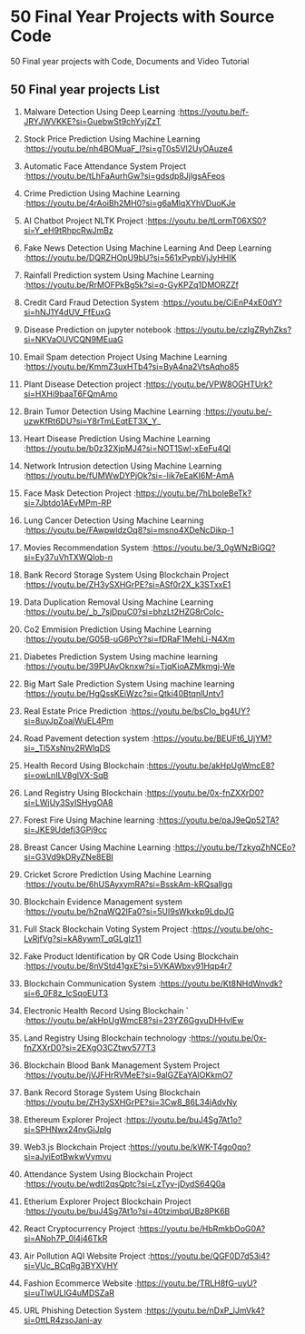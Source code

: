 # 50 Final Year Projects with Source Code
50 Final year projects with Code, Documents and Video Tutorial

## 50 Final year projects List 

1. Malware Detection Using Deep Learning                        :https://youtu.be/f-JRYJWVKKE?si=GuebwSt9chYyjZzT

2. Stock Price Prediction Using Machine Learning                :https://youtu.be/nh4BOMuaF_I?si=gT0s5Vl2UyOAuze4
3. Automatic Face Attendance System Project                     :https://youtu.be/tLhFaAurhGw?si=gdsdp8JjlgsAFeos
4. Crime Prediction Using Machine Learning                      :https://youtu.be/4rAoiBh2MH0?si=g6aMlqXYhVDuoKJe
5. AI Chatbot Project NLTK Project                              :https://youtu.be/tLormT06XS0?si=Y_eH9tRhpcRwJmBz
6. Fake News Detection Using Machine Learning And Deep Learning :https://youtu.be/DQRZHOpU9bU?si=561xPypbVjJyHHIK
7. Rainfall Prediction system Using Machine Learning            :https://youtu.be/RrMOFPkBg5k?si=q-GyKPZq1DMORZZf
8. Credit Card Fraud Detection System                           :https://youtu.be/CiEnP4xE0dY?si=hNJ1Y4dUV_FfEuxG
9. Disease Prediction on jupyter notebook                       :https://youtu.be/czIgZRyhZks?si=NKVaOUVCQN9MEuaG
10. Email Spam detection Project Using Machine Learning         :https://youtu.be/KmmZ3uxHTb4?si=ByA4na2VtsAqho85
11. Plant Disease Detection project                             :https://youtu.be/VPW8OGHTUrk?si=HXHi9baaT6FQmAmo
12. Brain Tumor Detection Using Machine Learning                :https://youtu.be/-uzwKfRt6DU?si=Y8rTmLEqtET3X_Y_
13. Heart Disease Prediction Using Machine Learning             :https://youtu.be/b0z32XjpMJ4?si=NOT1Swl-xEeFu4QI 
14. Network Intrusion detection Using Machine Learning          :https://youtu.be/fUMWwDYPjOk?si=-Iik7eEaKI6M-AmA
15. Face Mask Detection Project                                 :https://youtu.be/7hLboIeBeTk?si=7Jbtdo1AEvMPm-RP
16. Lung Cancer Detection Using Machine Learning                :https://youtu.be/FAwpwldzOq8?si=msno4XDeNcDikp-1
17. Movies Recommendation System                                :https://youtu.be/3_0gWNzBiGQ?si=Ey37uVhTXWQlob-n
18. Bank Record Storage System Using Blockchain Project         :https://youtu.be/ZH3ySXHGrPE?si=ASf0r2X_k3STxxE1 
19. Data Duplication Removal Using Machine Learning             :https://youtu.be/_b_7sjDpuC0?si=bhzLt2HZG8rColc- 
20. Co2 Emmision Prediction Using Machine Learning              :https://youtu.be/G05B-uG6PcY?si=fDRaF1MehLi-N4Xm
21. Diabetes Prediction System Using machine learning           :https://youtu.be/39PUAvOknxw?si=TjqKioAZMkmgj-We
22. Big Mart Sale Prediction System Using machine learning      :https://youtu.be/HgQssKEiWzc?si=Qtki40BtqnlUntv1
23. Real Estate Price Prediction                                :https://youtu.be/bsCIo_bg4UY?si=8uyJpZoajWuEL4Pm
24. Road Pavement detection system                              :https://youtu.be/BEUFt6_UjYM?si=_Tl5XsNny2RWlqDS
25. Health Record Using Blockchain                              :https://youtu.be/akHpUgWmcE8?si=owLnILV8glVX-SqB
26. Land Registry Using Blockchain                              :https://youtu.be/0x-fnZXXrD0?si=LWjUy3SyISHygOA8
27. Forest Fire Using Machine learning                          :https://youtu.be/paJ9eQp52TA?si=JKE9Udefj3GPj9cc
28. Breast Cancer Using Machine Learning                        :https://youtu.be/TzkyqZhNCEo?si=G3Vd9kDRyZNe8EBI
29. Cricket Scrore Prediction Using Machine Learning            :https://youtu.be/6hUSAyxymRA?si=BsskAm-kRQsalIgq
30. Blockchain Evidence Management system                       :https://youtu.be/h2naWQ2lFa0?si=5UI9sWkxkp9LdpJG
31. Full Stack Blockchain Voting System Project	                :https://youtu.be/ohc-LvRjfVg?si=kA8ywmT_qGLgIz11
32. Fake Product Identification by QR Code Using Blockchain	    :https://youtu.be/8nVStd41gxE?si=5VKAWbxy91Hqp4r7
33. Blockchain Communication System	                            :https://youtu.be/Kt8NHdWnvdk?si=6_0F8z_lcSqoEUT3
34. Electronic Health Record Using Blockchain	`                 :https://youtu.be/akHpUgWmcE8?si=23YZ6GgvuDHHvlEw
35. Land Registry Using Blockchain technology	                  :https://youtu.be/0x-fnZXXrD0?si=2EXgO3CZtwv577T3
36. Blockchain Blood Bank Management System Project	            :https://youtu.be/jVJFHrRVMeE?si=9alGZEaYAlOKkmO7
37. Bank Record Storage System Using Blockchain	                :https://youtu.be/ZH3ySXHGrPE?si=3Cw8_86L34jAdvNy
38. Ethereum Explorer Project	                                  :https://youtu.be/buJ4Sg7At1o?si=SPHNwx24nyGiJplg
39. Web3.js Blockchain Project	                                :https://youtu.be/kWK-T4go0qo?si=aJyiEotBwkwVymvu
40. Attendance System Using Blockchain Project	                :https://youtu.be/wdtI2qsQptc?si=LzTyv-jDydS64Q0a
41. Etherium Explorer Project Blockchain Project                :https://youtu.be/buJ4Sg7At1o?si=40tzimbqUBz8PK6B
42. React Cryptocurrency Project                                :https://youtu.be/HbRmkbOoG0A?si=ANoh7P_0l4j46TkR
43. Air Pollution AQI Website Project                           :https://youtu.be/QGF0D7d53i4?si=VUc_BCqRg3BYXVHY
44. Fashion Ecommerce Website                                   :https://youtu.be/TRLH8fG-uyU?si=uTIwULIG4uMDSZaR
45. URL Phishing Detection System                               :https://youtu.be/nDxP_lJmVk4?si=0ttLR4zsoJani-ay
    
